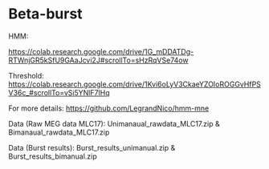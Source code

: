 # Beta-burst

HMM:

https://colab.research.google.com/drive/1G_mDDATDg-RTWnjGR5kSfU9GAaJcvi2J#scrollTo=sHzRqVSe74ow

Threshold:
https://colab.research.google.com/drive/1Kvi6oLyV3CkaeYZOIoROGGvHfPSV36c_#scrollTo=vSi5YNlF7IHq

For more details:
https://github.com/LegrandNico/hmm-mne

Data (Raw MEG data MLC17): Unimanaual_rawdata_MLC17.zip & Bimanaual_rawdata_MLC17.zip

Data (Burst results): Burst_results_unimanual.zip & Burst_results_bimanual.zip
